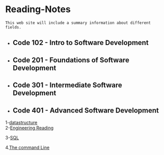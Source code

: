 # Reading-Notes
```This web site will include a summary information about different fields.```

+ ## Code 102 - Intro to Software Development
+ ## Code 201 - Foundations of Software Development
+ ## Code 301 - Intermediate Software Development
+ ## Code 401 - Advanced Software Development


 1-[datastructure](./DataStructure.md)   
 2-[Engineering Reading](./Engineering%20Reading.md) 

 3-[SQL](./SQL.md)

 4.[The command Line](./The%20Command%20Line.md)